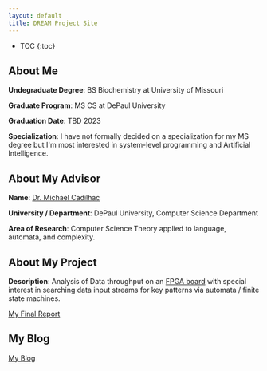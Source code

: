 ```yaml
---
layout: default
title: DREAM Project Site
---
```


* TOC
{:toc}

## About Me

<b>Undegraduate Degree</b>: BS Biochemistry at University of Missouri

<b>Graduate Program</b>: MS CS at DePaul University

<b>Graduation Date</b>: TBD 2023

<b>Specialization</b>: I have not formally decided on a specialization for my MS degree but I'm most interested in system-level programming and Artificial Intelligence.

## About My Advisor

<b>Name</b>: [Dr. Michael Cadilhac](https://michael.cadilhac.name/)

<b>University / Department</b>: DePaul University, Computer Science Department

<b>Area of Research</b>: Computer Science Theory applied to language, automata, and complexity.

## About My Project

<b>Description</b>: Analysis of Data throughput on an [FPGA board](https://www.xilinx.com/products/boards-and-kits/sp701.html) with special interest in searching data input streams for key patterns via automata / finite state machines.

[My Final Report](files/finalreport.pdf)

## My Blog

[My Blog](blog.html)

